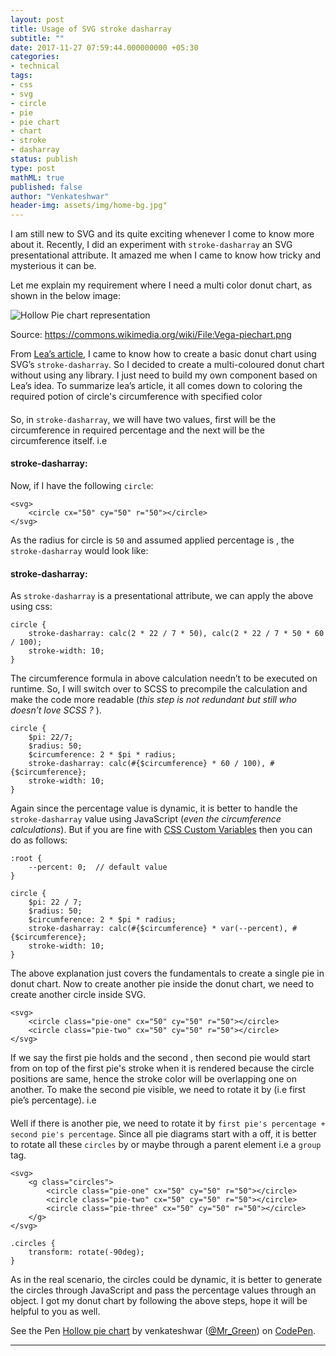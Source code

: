 ```yaml
---
layout: post
title: Usage of SVG stroke dasharray
subtitle: ""
date: 2017-11-27 07:59:44.000000000 +05:30
categories:
- technical
tags:
- css
- svg
- circle
- pie
- pie chart
- chart
- stroke
- dasharray
status: publish
type: post
mathML: true
published: false
author: "Venkateshwar"
header-img: assets/img/home-bg.jpg"
---
```



<p>I am still new to SVG and its quite exciting whenever I come to know more about it. Recently, I did an experiment with <code>stroke-dasharray</code> an SVG presentational attribute. It amazed me when I came to know how tricky and mysterious it can be. </p>

<p>Let me explain my requirement where I need a multi color donut chart, as shown in the below image:</p>

<p><img src="https://upload.wikimedia.org/wikipedia/commons/3/3c/Vega-piechart.png" alt="Hollow Pie chart representation" title=""></p>

<p></p><figcaption>Source: <a href="https://commons.wikimedia.org/wiki/File:Vega-piechart.png">https://commons.wikimedia.org/wiki/File:Vega-piechart.png</a></figcaption><p></p>

<p>From <a href="https://www.smashingmagazine.com/2015/07/designing-simple-pie-charts-with-css/">Lea’s article</a>, I came to know how to create a basic donut chart using SVG’s <code>stroke-dasharray</code>. So I decided to create a multi-coloured donut chart without using any library.  I just need to build my own component based on Lea’s idea. To summarize lea’s article, it all comes down to coloring the required potion of circle's circumference with specified color</p>



<h4 id="circumference-formula-implies-2pi-r"><script type="math/tex" id="MathJax-Element-1">Circumference formula</script>  <script type="math/tex" id="MathJax-Element-2">\implies</script> <script type="math/tex" id="MathJax-Element-3">2\pi r</script></h4>



<h4 id="60-of-circumference-implies-2pi-r-frac60100"><script type="math/tex" id="MathJax-Element-4">60\%</script> <script type="math/tex" id="MathJax-Element-5">of</script> <script type="math/tex" id="MathJax-Element-6">Circumference</script>  <script type="math/tex" id="MathJax-Element-7">\implies</script>  <script type="math/tex" id="MathJax-Element-8">2\pi r</script> <script type="math/tex" id="MathJax-Element-9">*</script> <script type="math/tex" id="MathJax-Element-10">\frac{60}{100}</script></h4>

<p>So, in <code>stroke-dasharray</code>, we will have two values, first will be the circumference in required percentage and the next will be the circumference itself. i.e</p>



<h4 id="stroke-dasharray-2pi-r-frac601002pi-r"><strong>stroke-dasharray:</strong>  <script type="math/tex" id="MathJax-Element-11">(2\pi r</script> <script type="math/tex" id="MathJax-Element-12">*</script> <script type="math/tex" id="MathJax-Element-13">\frac{60}{100}),</script><script type="math/tex" id="MathJax-Element-14">(2\pi r)</script></h4>

<p>Now, if I have the following <code>circle</code>:</p>

<pre><code>&lt;svg&gt;
    &lt;circle cx="50" cy="50" r="50"&gt;&lt;/circle&gt;
&lt;/svg&gt;
</code></pre>

<p>As the radius for circle is <code>50</code> and assumed applied percentage is <script type="math/tex" id="MathJax-Element-32">60\%</script>, the <code>stroke-dasharray</code> would look like:</p>



<h4 id="stroke-dasharray-2-pi-50-frac60100-2-pi-50"><strong>stroke-dasharray:</strong>   <script type="math/tex" id="MathJax-Element-15">(2 * \pi * 50</script> <script type="math/tex" id="MathJax-Element-16">*</script> <script type="math/tex" id="MathJax-Element-17">\frac{60}{100}),</script> <script type="math/tex" id="MathJax-Element-18">(2 * \pi * 50)</script></h4>

<p>As <code>stroke-dasharray</code> is a presentational attribute, we can apply the above using css:</p>

<pre><code>circle {
    stroke-dasharray: calc(2 * 22 / 7 * 50), calc(2 * 22 / 7 * 50 * 60 / 100);
    stroke-width: 10;
}
</code></pre>

<p>The circumference formula in above calculation needn’t to be executed on runtime. So, I will switch over to SCSS to precompile the calculation and make the code more readable (<em>this step is not redundant but still who doesn’t love SCSS ? </em>). </p>

<pre><code>circle {
    $pi: 22/7;
    $radius: 50;
    $circumference: 2 * $pi * radius;
    stroke-dasharray: calc(#{$circumference} * 60 / 100), #{$circumference};
    stroke-width: 10;
}
</code></pre>

<p>Again since the percentage value is dynamic, it is better to handle the <code>stroke-dasharray</code> value using JavaScript (<em>even the circumference calculations</em>).  But if you are fine with <a href="https://developer.mozilla.org/en-US/docs/Web/CSS/Using_CSS_variables">CSS Custom Variables</a> then you can do as follows: </p>

<pre><code>:root {
    --percent: 0;  // default value
}

circle {
    $pi: 22 / 7;
    $radius: 50;
    $circumference: 2 * $pi * radius;
    stroke-dasharray: calc(#{$circumference} * var(--percent), #{$circumference};
    stroke-width: 10;
}
</code></pre>

<p>The above explanation just covers the fundamentals to create a single pie in donut chart. Now to create another pie inside the donut chart, we need to create another circle inside SVG.</p>

<pre><code>&lt;svg&gt;
    &lt;circle class="pie-one" cx="50" cy="50" r="50"&gt;&lt;/circle&gt;
    &lt;circle class="pie-two" cx="50" cy="50" r="50"&gt;&lt;/circle&gt;
&lt;/svg&gt;
</code></pre>

<p>If we say the first pie holds <script type="math/tex" id="MathJax-Element-19">60\%</script> and the second <script type="math/tex" id="MathJax-Element-20">20\%</script>, then second pie would start from on top of the first pie's stroke when it is rendered because the circle positions are same, hence the stroke color will be overlapping one on another. To make the second pie visible, we need to rotate it by <script type="math/tex" id="MathJax-Element-21">60\%</script>  (i.e first pie’s percentage).  i.e</p>



<h4 id="60-implies-frac60100-360circ-implies-216circ"><script type="math/tex" id="MathJax-Element-22">60\%</script> <script type="math/tex" id="MathJax-Element-23">\implies</script> <script type="math/tex" id="MathJax-Element-24">\frac{60}{100}</script> <script type="math/tex" id="MathJax-Element-25">*</script> <script type="math/tex" id="MathJax-Element-26">360^\circ</script>  <script type="math/tex" id="MathJax-Element-27">\implies</script>  <script type="math/tex" id="MathJax-Element-28">216^\circ</script></h4>

<p>Well if there is another pie, we need to rotate it by <code>first pie's percentage + second pie's percentage</code>. Since all pie diagrams start with a <script type="math/tex" id="MathJax-Element-29">90^\circ</script> off, it is better to rotate all these <code>circles</code> by <script type="math/tex" id="MathJax-Element-30">-90^\circ</script> or <script type="math/tex" id="2">270^\circ</script> maybe through a parent element i.e a <code>group</code> tag.</p>

<pre><code>&lt;svg&gt;
    &lt;g class="circles"&gt;
        &lt;circle class="pie-one" cx="50" cy="50" r="50"&gt;&lt;/circle&gt;
        &lt;circle class="pie-two" cx="50" cy="50" r="50"&gt;&lt;/circle&gt;
        &lt;circle class="pie-three" cx="50" cy="50" r="50"&gt;&lt;/circle&gt;
    &lt;/g&gt;
&lt;/svg&gt;

.circles {
    transform: rotate(-90deg);
}
</code></pre>

<p>As in the real scenario, the circles could be dynamic, it is better to generate the circles through JavaScript and pass the percentage values through an object. I got my donut chart by following the above steps, hope it will be helpful to you as well.</p>

<p data-height="300" data-theme-id="1592" data-slug-hash="ZabqPM" data-default-tab="js,result" data-user="Mr_Green" data-embed-version="2" data-pen-title="Hollow pie chart" class="codepen">See the Pen <a href="https://codepen.io/Mr_Green/pen/ZabqPM/">Hollow pie chart</a> by venkateshwar (<a href="https://codepen.io/Mr_Green">@Mr_Green</a>) on <a href="https://codepen.io">CodePen</a>.</p>
<script async src="https://production-assets.codepen.io/assets/embed/ei.js"></script>



<hr>
